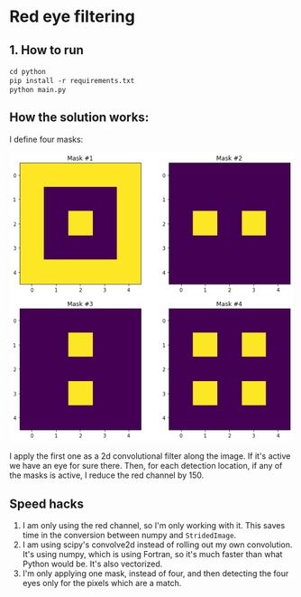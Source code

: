 # Red eye filtering



## 1. How to run
```
cd python
pip install -r requirements.txt
python main.py
```

## How the solution works:
I define four masks:

![masks](https://github.com/HristoBuyukliev/red_eye_filter/blob/master/masks.png?raw=true)

I apply the first one as a 2d convolutional filter along the image. If it's active we have an eye for sure there. Then, for each detection location, if any of the masks is active, I reduce the red channel by 150. 

## Speed hacks
1. I am only using the red channel, so I'm only working with it. This saves time in the conversion between numpy and `StridedImage`. 
2. I am using scipy's convolve2d instead of rolling out my own convolution. It's using numpy, which is using Fortran, so it's much faster than what Python would be. It's also vectorized. 
3. I'm only applying one mask, instead of four, and then detecting the four eyes only for the pixels which are a match. 